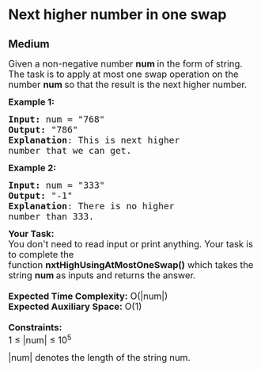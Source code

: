 # Next higher number in one swap
## Medium
<div class="problems_problem_content__Xm_eO"><p><span style="font-size:18px">Given a non-negative number <strong>num&nbsp;</strong>in the form of string. The task is to apply at most one swap operation on the number <strong>num&nbsp;</strong>so that the result is the next higher number.</span></p>

<p><span style="font-size:18px"><strong>Example 1:</strong></span></p>

<pre><span style="font-size:18px"><strong>Input: </strong>num = "768"
<strong>Output:</strong> "786"
<strong>Explanation</strong>: This is next higher
number that we can get.
</span></pre>

<p><span style="font-size:18px"><strong>Example 2:</strong></span></p>

<pre><span style="font-size:18px"><strong>Input: </strong>num = "333"
<strong>Output:</strong> "-1"
<strong>Explanation</strong>: There is no higher
number than 333. 
</span></pre>

<p><span style="font-size:18px"><strong>Your Task:&nbsp;&nbsp;</strong><br>
You don't need to read input or print anything. Your task is to complete the function&nbsp;<strong>nxtHighUsingAtMostOneSwap()</strong>&nbsp;which takes the string <strong>num&nbsp;</strong>as inputs and returns the answer.<br>
<br>
<strong>Expected Time Complexity:</strong>&nbsp;O(|num|)<br>
<strong>Expected Auxiliary Space:</strong>&nbsp;O(1)<br>
<br>
<strong>Constraints:</strong><br>
1 ≤ |num| ≤ 10<sup>5</sup></span></p>

<p><span style="font-size:18px">|num| denotes the length of the string num.</span></p>
</div>